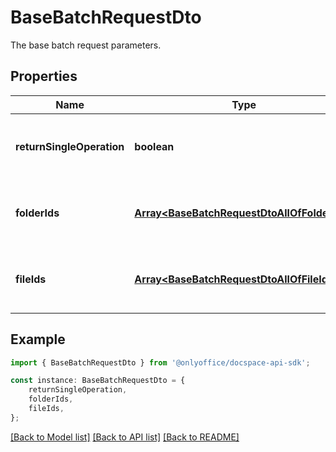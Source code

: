 # BaseBatchRequestDto

The base batch request parameters.

## Properties

Name | Type | Description | Notes
------------ | ------------- | ------------- | -------------
**returnSingleOperation** | **boolean** | Specifies whether to return only the current operation | [optional] [default to undefined]
**folderIds** | [**Array&lt;BaseBatchRequestDtoAllOfFolderIds&gt;**](BaseBatchRequestDtoAllOfFolderIds.md) | The list of folder IDs of the base batch request. | [optional] [default to undefined]
**fileIds** | [**Array&lt;BaseBatchRequestDtoAllOfFileIds&gt;**](BaseBatchRequestDtoAllOfFileIds.md) | The list of file IDs of the base batch request. | [optional] [default to undefined]

## Example

```typescript
import { BaseBatchRequestDto } from '@onlyoffice/docspace-api-sdk';

const instance: BaseBatchRequestDto = {
    returnSingleOperation,
    folderIds,
    fileIds,
};
```

[[Back to Model list]](../README.md#documentation-for-models) [[Back to API list]](../README.md#documentation-for-api-endpoints) [[Back to README]](../README.md)
